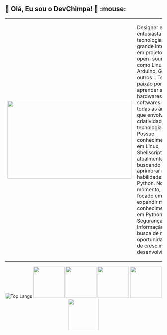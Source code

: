 <h2>🐒 Olá, Eu sou o DevChimpa! 🐒 :mouse:
 </h2>

<table>
  <tr>
    <td>
      <img width='400' height='250' src="https://i.pinimg.com/originals/52/ce/57/52ce57e7e3cbb5a31cc7792180d734d9.gif"/>
    </td>
    <td>
      <p>
        Designer e entusiasta em tecnologia com grande interesse em projetos open-source, como Linux e Arduino, Gimp e outros... 
         Tenho paixão por aprender sobre hardwares, softwares e todas as áreas que envolvem criatividade e tecnologia. 
        Possuo conhecimento em Linux, Shellscript e atualmente buscando aprimorar minhas habilidades em Python. 
        No momento, estou focado em expandir meu conhecimento em Python e Segurança da Informação, em busca de novas oportunidades de crescimento e desenvolvimento.
      </p>
    </td>
  </tr>
</table>
 <div align="center">
  
   ![Top Langs](https://github-readme-stats.vercel.app/api/top-langs/?username=devchimpa&langs_count=8&theme=chartreuse-dark) <img width='100' height='100' src="https://cdn-icons-png.flaticon.com/512/6124/6124995.png"/> <img width='100' height='100' src="https://cdn-icons-png.flaticon.com/512/5797/5797394.png"/> <img width='100' height='100' src="https://cdn-icons-png.flaticon.com/512/5968/5968350.png"/> <img width='100' height='100' src="https://img.icons8.com/?size=512&id=b4Y5rs3iBGqE&format=png"/> <img width='100' height='100' src="https://img.icons8.com/?size=512&id=63150&format=png"/>

  </div>
 
